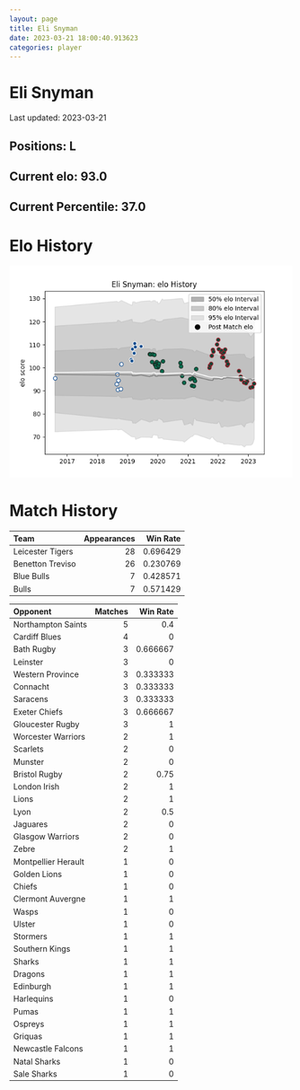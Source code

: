 ```yaml
---  
layout: page  
title: Eli Snyman  
date: 2023-03-21 18:00:40.913623  
categories: player  
---
```

# Eli Snyman


Last updated: 2023-03-21
## Positions: L

## Current elo: 93.0

## Current Percentile: 37.0

# Elo History


![elo history](history_EliSnyman.png)
# Match History


| Team             |   Appearances |   Win Rate |
|:-----------------|--------------:|-----------:|
| Leicester Tigers |            28 |   0.696429 |
| Benetton Treviso |            26 |   0.230769 |
| Blue Bulls       |             7 |   0.428571 |
| Bulls            |             7 |   0.571429 |

| Opponent            |   Matches |   Win Rate |
|:--------------------|----------:|-----------:|
| Northampton Saints  |         5 |   0.4      |
| Cardiff Blues       |         4 |   0        |
| Bath Rugby          |         3 |   0.666667 |
| Leinster            |         3 |   0        |
| Western Province    |         3 |   0.333333 |
| Connacht            |         3 |   0.333333 |
| Saracens            |         3 |   0.333333 |
| Exeter Chiefs       |         3 |   0.666667 |
| Gloucester Rugby    |         3 |   1        |
| Worcester Warriors  |         2 |   1        |
| Scarlets            |         2 |   0        |
| Munster             |         2 |   0        |
| Bristol Rugby       |         2 |   0.75     |
| London Irish        |         2 |   1        |
| Lions               |         2 |   1        |
| Lyon                |         2 |   0.5      |
| Jaguares            |         2 |   0        |
| Glasgow Warriors    |         2 |   0        |
| Zebre               |         2 |   1        |
| Montpellier Herault |         1 |   0        |
| Golden Lions        |         1 |   0        |
| Chiefs              |         1 |   0        |
| Clermont Auvergne   |         1 |   1        |
| Wasps               |         1 |   0        |
| Ulster              |         1 |   0        |
| Stormers            |         1 |   1        |
| Southern Kings      |         1 |   1        |
| Sharks              |         1 |   1        |
| Dragons             |         1 |   1        |
| Edinburgh           |         1 |   1        |
| Harlequins          |         1 |   0        |
| Pumas               |         1 |   1        |
| Ospreys             |         1 |   1        |
| Griquas             |         1 |   1        |
| Newcastle Falcons   |         1 |   1        |
| Natal Sharks        |         1 |   0        |
| Sale Sharks         |         1 |   0        |